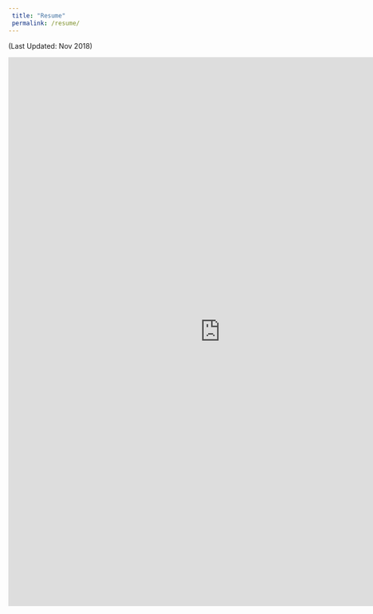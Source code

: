 ```yaml
---
 title: "Resume"
 permalink: /resume/
---
```

(Last Updated: Nov 2018)

<embed src="https://wzhorton.github.io/portfolio/oldresume.pdf#zoom=95" width="850" height="1100" type="application/pdf" />
